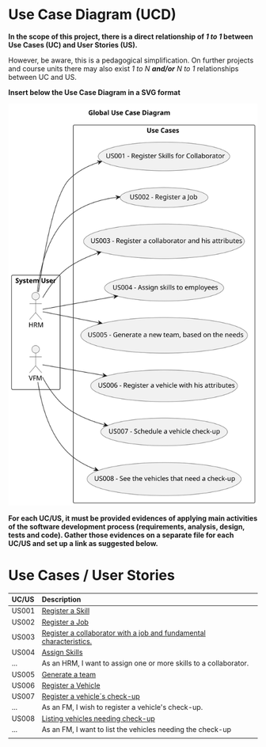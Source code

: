 # Use Case Diagram (UCD)

**In the scope of this project, there is a direct relationship of _1 to 1_ between Use Cases (UC) and User Stories (US).**

However, be aware, this is a pedagogical simplification. On further projects and course units there may also exist _1 to N **and/or** N to 1_ relationships between UC and US.

**Insert below the Use Case Diagram in a SVG format**

![Use Case Diagram](svg/use-case-diagram.svg)

**For each UC/US, it must be provided evidences of applying main activities of the software development process (requirements, analysis, design, tests and code). Gather those evidences on a separate file for each UC/US and set up a link as suggested below.**

# Use Cases / User Stories

| UC/US | Description                                                                                  |                   
|:------|:---------------------------------------------------------------------------------------------|
| US001 | [Register a Skill](../../us001/Readme.md)                                                    |
| US002 | [Register a Job](../../us002/Readme.md)                                                      |
| US003 | [Register a collaborator with a job and fundamental characteristics.](../../us003/Readme.md) |
| US004 | [Assign Skills](../../us006%20(Template)/Readme.md)                                          |
| ...   | As an HRM, I want to assign one or more skills to a collaborator.                            |
| US005 | [Generate a team](../../us005/Readme.md)                                                     |
| US006 | [Register a Vehicle](../../us006/Readme.md)                                                  |
| US007 | [Register a vehicle´s check-up](../../us006%20(Template)/Readme.md)                          |
| ...   | As an FM, I wish to register a vehicle's check-up.                                           |
| US008 | [Listing vehicles needing check-up](../../us006%20(Template)/Readme.md)                      |
| ...   | As an FM, I want to list the vehicles needing the check-up                                   |
|       |                                                                                              |
